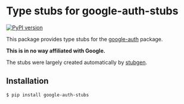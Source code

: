 # Type stubs for google-auth-stubs
[![PyPI version](https://badge.fury.io/py/google-auth-stubs.svg)](https://badge.fury.io/py/google-auth-stubs)

This package provides type stubs for the [google-auth](https://pypi.org/project/google-auth/) package.

**This is in no way affiliated with Google.**

The stubs were largely created automatically by [stubgen](https://mypy.readthedocs.io/en/stable/stubgen.html).

## Installation
```shell script
$ pip install google-auth-stubs
```
